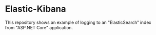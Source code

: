 # Elastic-Kibana
This repository shows an example of logging to an "ElasticSearch" index from "ASP.NET Core" application. 
